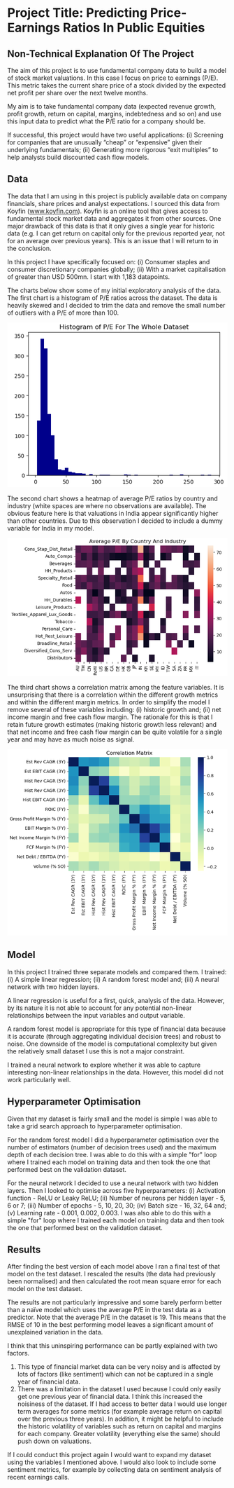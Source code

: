 # Project Title: Predicting Price-Earnings Ratios In Public Equities

## Non-Technical Explanation Of The Project
The aim of this project is to use fundamental company data to build a model of stock market valuations. In this case I focus on price to earnings (P/E). This metric takes the current share price of a stock divided by the expected net profit per share over the next twelve months.

My aim is to take fundamental company data (expected revenue growth, profit growth, return on capital, margins, indebtedness and so on) and use this input data to predict what the P/E ratio for a company should be.

If successful, this project would have two useful applications: (i) Screening for companies that are unusually “cheap” or “expensive” given their underlying fundamentals; (ii) Generating more rigorous “exit multiples” to help analysts build discounted cash flow models.

## Data
The data that I am using in this project is publicly available data on company financials, share prices and analyst expectations. I sourced this data from Koyfin (www.koyfin.com). Koyfin is an online tool that gives access to fundamental stock market data and aggregates it from other sources. One major drawback of this data is that it only gives a single year for historic data (e.g. I can get return on capital only for the previous reported year, not for an average over previous years). This is an issue that I will return to in the conclusion.

In this project I have specifically focused on: (i) Consumer staples and consumer discretionary companies globally; (ii) With a market capitalisation of greater than USD 500mn. I start with 1,183 datapoints.

The charts below show some of my initial exploratory analysis of the data. The first chart is a histogram of P/E ratios across the dataset. The data is heavily skewed and I decided to trim the data and remove the small number of outliers with a P/E of more than 100. 

![first historgram](first_histogram.png)

The second chart shows a heatmap of average P/E ratios by country and industry (white spaces are where no observations are available). The obvious feature here is that valuations in India appear significantly higher than other countries. Due to this observation I decided to include a dummy variable for India in my model.

![average price to earnings](average_pe.png)

The third chart shows a correlation matrix among the feature variables. It is unsurprising that there is a correlation within the different growth metrics and within the different margin metrics. In order to simplify the model I remove several of these variables including: (i) historic growth and; (ii) net income margin and free cash flow margin. The rationale for this is that I retain future growth estimates (making historic growth less relevant) and that net income and free cash flow margin can be quite volatile for a single year and may have as much noise as signal.

![correlation matrix](correlation_matrix.png)

## Model 
In this project I trained three separate models and compared them. I trained: (i) A simple linear regression; (ii) A random forest model and; (iii) A neural network with two hidden layers.

A linear regression is useful for a first, quick, analysis of the data. However, by its nature it is not able to account for any potential non-linear relationships between the input variables and output variable.

A random forest model is appropriate for this type of financial data because it is accurate (through aggregating individual decision trees) and robust to noise. One downside of the model is computational complexity but given the relatively small dataset I use this is not a major constraint.

I trained a neural network to explore whether it was able to capture interesting non-linear relationships in the data. However, this model did not work particularly well.

## Hyperparameter Optimisation
Given that my dataset is fairly small and the model is simple I was able to take a grid search approach to hyperparameter optimisation.

For the random forest model I did a hyperparameter optimisation over the number of estimators (number of decision trees used) and the maximum depth of each decision tree. I was able to do this with a simple "for" loop where I trained each model on training data and then took the one that performed best on the validation dataset.

For the neural network I decided to use a neural network with two hidden layers. Then I looked to optimise across five hyperparameters: (i) Activation function - ReLU or Leaky ReLU; (ii) Number of neurons per hidden layer - 5, 6 or 7; (iii) Number of epochs - 5, 10, 20, 30; (iv) Batch size - 16, 32, 64 and; (v) Learning rate - 0.001, 0.002, 0.003. I was also able to do this with a simple "for" loop where I trained each model on training data and then took the one that performed best on the validation dataset.

## Results
After finding the best version of each model above I ran a final test of that model on the test dataset. I rescaled the results (the data had previously been normalised) and then calculated the root mean square error for each model on the test dataset.

The results are not particularly impressive and some barely perform better than a naïve model which uses the average P/E in the test data as a predictor. Note that the average P/E in the dataset is 19. This means that the RMSE of 10 in the best performing model leaves a significant amount of unexplained variation in the data.

I think that this uninspiring performance can be partly explained with two factors.

1. This type of financial market data can be very noisy and is affected by lots of factors (like sentiment) which can not be captured in a single year of financial data.
2. There was a limitation in the dataset I used because I could only easily get one previous year of financial data. I think this increased the noisiness of the dataset. If I had access to better data I would use longer term averages for some metrics (for example average return on capital over the previous three years). In addition, it might be helpful to include the historic volatility of variables such as return on capital and margins for each company. Greater volatility (everything else the same) should push down on valuations.

If I could conduct this project again I would want to expand my dataset using the variables I mentioned above. I would also look to include some sentiment metrics, for example by collecting data on sentiment analysis of recent earnings calls.
